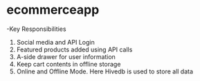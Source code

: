 # ecommerceapp

-Key Responsibilities 
1. Social media and API Login
2. Featured products added using API calls
3. A-side drawer for user information
4. Keep cart contents in offline storage 
5. Online and Offline Mode. Here Hivedb is used to store all data

